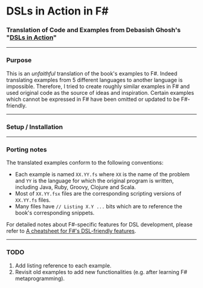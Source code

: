 DSLs in Action in F#
===
### Translation of Code and Examples from Debasish Ghosh's "[DSLs in Action](http://www.manning.com/ghosh/)" ###

---

### Purpose ###
This is an *unfaithful* translation of the book's examples to F#. 
Indeed translating examples from 5 different languages to another language is impossible.
Therefore, I tried to create roughly similar examples in F# and used original code as the source of ideas and inspiration.
Certain examples which cannot be expressed in F# have been omitted or updated to be F#-friendly.

---

### Setup / Installation ###

---

### Porting notes ###

The translated examples conform to the following conventions:
- Each example is named `XX.YY.fs` where `XX` is the name of the problem and `YY` is the language for which the original program is written, including Java, Ruby, Groovy, Clojure and Scala.
- Most of `XX.YY.fsx` files are the corresponding scripting versions of `XX.YY.fs` files.
- Many files have `// Listing X.Y ...` bits which are to reference the book's corresponding snippets.

For detailed notes about F#-specific features for DSL development, please refer to [A cheatsheet for F#'s DSL-friendly features](https://github.com/dungpa/dsls-in-action-fsharp/blob/master/DSLCheatsheet.md).

---
### TODO ###

1. Add listing reference to each example.
2. Revisit old examples to add new functionalities (e.g. after learning F# metaprogramming).
